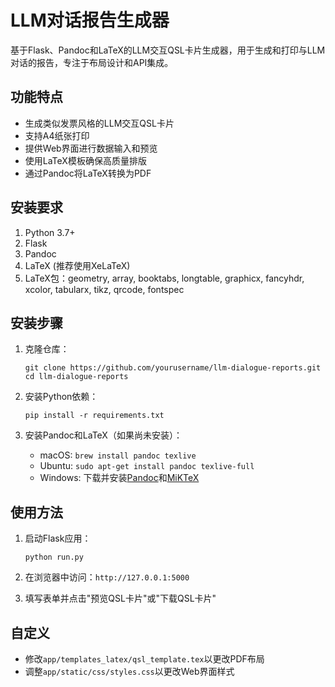 # LLM对话报告生成器

基于Flask、Pandoc和LaTeX的LLM交互QSL卡片生成器，用于生成和打印与LLM对话的报告，专注于布局设计和API集成。

## 功能特点

- 生成类似发票风格的LLM交互QSL卡片
- 支持A4纸张打印
- 提供Web界面进行数据输入和预览
- 使用LaTeX模板确保高质量排版
- 通过Pandoc将LaTeX转换为PDF

## 安装要求

1. Python 3.7+
2. Flask
3. Pandoc
4. LaTeX (推荐使用XeLaTeX)
5. LaTeX包：geometry, array, booktabs, longtable, graphicx, fancyhdr, xcolor, tabularx, tikz, qrcode, fontspec

## 安装步骤

1. 克隆仓库：
   ```
   git clone https://github.com/yourusername/llm-dialogue-reports.git
   cd llm-dialogue-reports
   ```

2. 安装Python依赖：
   ```
   pip install -r requirements.txt
   ```

3. 安装Pandoc和LaTeX（如果尚未安装）：
   - macOS: `brew install pandoc texlive`
   - Ubuntu: `sudo apt-get install pandoc texlive-full`
   - Windows: 下载并安装[Pandoc](https://pandoc.org/installing.html)和[MiKTeX](https://miktex.org/download)

## 使用方法

1. 启动Flask应用：
   ```
   python run.py
   ```

2. 在浏览器中访问：`http://127.0.0.1:5000`

3. 填写表单并点击"预览QSL卡片"或"下载QSL卡片"

## 自定义

- 修改`app/templates_latex/qsl_template.tex`以更改PDF布局
- 调整`app/static/css/styles.css`以更改Web界面样式
